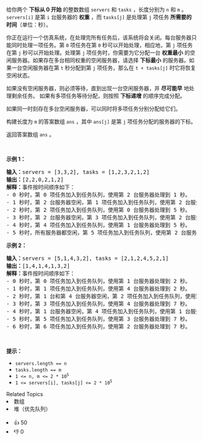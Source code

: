 <p>给你两个 <strong>下标从 0 开始</strong> 的整数数组 <code>servers</code> 和 <code>tasks</code> ，长度分别为 <code>n</code>​​​​​​ 和 <code>m</code>​​​​​​ 。<code>servers[i]</code> 是第 <code>i<sup>​​​​​​</sup></code>​​​​ 台服务器的 <strong>权重</strong> ，而 <code>tasks[j]</code> 是处理第 <code>j<sup>​​​​​​</sup></code> 项任务 <strong>所需要的时间</strong>（单位：秒）。</p>

<p>你正在运行一个仿真系统，在处理完所有任务后，该系统将会关闭。每台服务器只能同时处理一项任务。第 <code>0</code> 项任务在第 <code>0</code> 秒可以开始处理，相应地，第 <code>j</code> 项任务在第 <code>j</code> 秒可以开始处理。处理第 <code>j</code> 项任务时，你需要为它分配一台 <strong>权重最小</strong> 的空闲服务器。如果存在多台相同权重的空闲服务器，请选择 <strong>下标最小</strong> 的服务器。如果一台空闲服务器在第 <code>t</code> 秒分配到第 <code>j</code> 项任务，那么在 <code>t + tasks[j]</code> 时它将恢复空闲状态。</p>

<p>如果没有空闲服务器，则必须等待，直到出现一台空闲服务器，并 <strong>尽可能早</strong> 地处理剩余任务。 如果有多项任务等待分配，则按照 <strong>下标递增</strong> 的顺序完成分配。</p>

<p>如果同一时刻存在多台空闲服务器，可以同时将多项任务分别分配给它们。</p>

<p>构建长度为 <code>m</code> 的答案数组 <code>ans</code> ，其中 <code>ans[j]</code> 是第 <code>j</code> 项任务分配的服务器的下标。</p>

<p>返回答案数组<em> </em><code>ans</code>​​​​ 。</p>

<p> </p>

<p><strong>示例 1：</strong></p>

<pre>
<strong>输入：</strong>servers = [3,3,2], tasks = [1,2,3,2,1,2]
<strong>输出：</strong>[2,2,0,2,1,2]
<strong>解释：</strong>事件按时间顺序如下：
- 0 秒时，第 0 项任务加入到任务队列，使用第 2 台服务器处理到 1 秒。
- 1 秒时，第 2 台服务器空闲，第 1 项任务加入到任务队列，使用第 2 台服务器处理到 3 秒。
- 2 秒时，第 2 项任务加入到任务队列，使用第 0 台服务器处理到 5 秒。
- 3 秒时，第 2 台服务器空闲，第 3 项任务加入到任务队列，使用第 2 台服务器处理到 5 秒。
- 4 秒时，第 4 项任务加入到任务队列，使用第 1 台服务器处理到 5 秒。
- 5 秒时，所有服务器都空闲，第 5 项任务加入到任务队列，使用第 2 台服务器处理到 7 秒。</pre>

<p><strong>示例 2：</strong></p>

<pre>
<strong>输入：</strong>servers = [5,1,4,3,2], tasks = [2,1,2,4,5,2,1]
<strong>输出：</strong>[1,4,1,4,1,3,2]
<strong>解释：</strong>事件按时间顺序如下：
- 0 秒时，第 0 项任务加入到任务队列，使用第 1 台服务器处理到 2 秒。
- 1 秒时，第 1 项任务加入到任务队列，使用第 4 台服务器处理到 2 秒。
- 2 秒时，第 1 台和第 4 台服务器空闲，第 2 项任务加入到任务队列，使用第 1 台服务器处理到 4 秒。
- 3 秒时，第 3 项任务加入到任务队列，使用第 4 台服务器处理到 7 秒。
- 4 秒时，第 1 台服务器空闲，第 4 项任务加入到任务队列，使用第 1 台服务器处理到 9 秒。
- 5 秒时，第 5 项任务加入到任务队列，使用第 3 台服务器处理到 7 秒。
- 6 秒时，第 6 项任务加入到任务队列，使用第 2 台服务器处理到 7 秒。</pre>

<p> </p>

<p><strong>提示：</strong></p>

<ul>
	<li><code>servers.length == n</code></li>
	<li><code>tasks.length == m</code></li>
	<li><code>1 <= n, m <= 2 * 10<sup>5</sup></code></li>
	<li><code>1 <= servers[i], tasks[j] <= 2 * 10<sup>5</sup></code></li>
</ul>
<div><div>Related Topics</div><div><li>数组</li><li>堆（优先队列）</li></div></div><br><div><li>👍 50</li><li>👎 0</li></div>